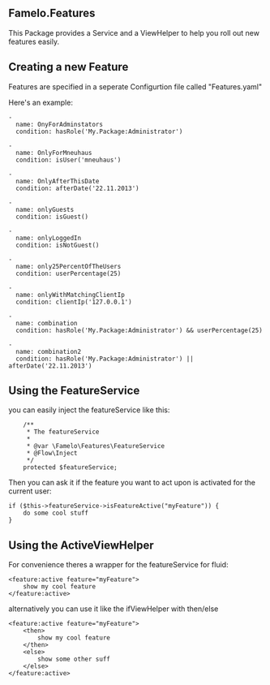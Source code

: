 ## Famelo.Features

This Package provides a Service and a ViewHelper to help you roll out new features
easily.

## Creating a new Feature

Features are specified in a seperate Configurtion file called "Features.yaml"

Here's an example:


```
-
  name: OnyForAdminstators
  condition: hasRole('My.Package:Administrator')

-
  name: OnlyForMneuhaus
  condition: isUser('mneuhaus')

-
  name: OnlyAfterThisDate
  condition: afterDate('22.11.2013')

-
  name: onlyGuests
  condition: isGuest()

-
  name: onlyLoggedIn
  condition: isNotGuest()

-
  name: only25PercentOfTheUsers
  condition: userPercentage(25)

-
  name: onlyWithMatchingClientIp
  condition: clientIp('127.0.0.1')

-
  name: combination
  condition: hasRole('My.Package:Administrator') && userPercentage(25)

-
  name: combination2
  condition: hasRole('My.Package:Administrator') || afterDate('22.11.2013')
```

## Using the FeatureService

you can easily inject the featureService like this:

```
	/**
	 * The featureService
	 *
	 * @var \Famelo\Features\FeatureService
	 * @Flow\Inject
	 */
	protected $featureService;
```

Then you can ask it if the feature you want to act upon is activated for the current
user:

```
if ($this->featureService->isFeatureActive("myFeature")) {
	do some cool stuff
}
```

## Using the ActiveViewHelper

For convenience theres a wrapper for the featureService for fluid:

```
<feature:active feature="myFeature">
    show my cool feature
</feature:active>
```

alternatively you can use it like the ifViewHelper with then/else

```
<feature:active feature="myFeature">
	<then>
    	show my cool feature
    </then>
    <else>
    	show some other suff
    </else>
</feature:active>
```